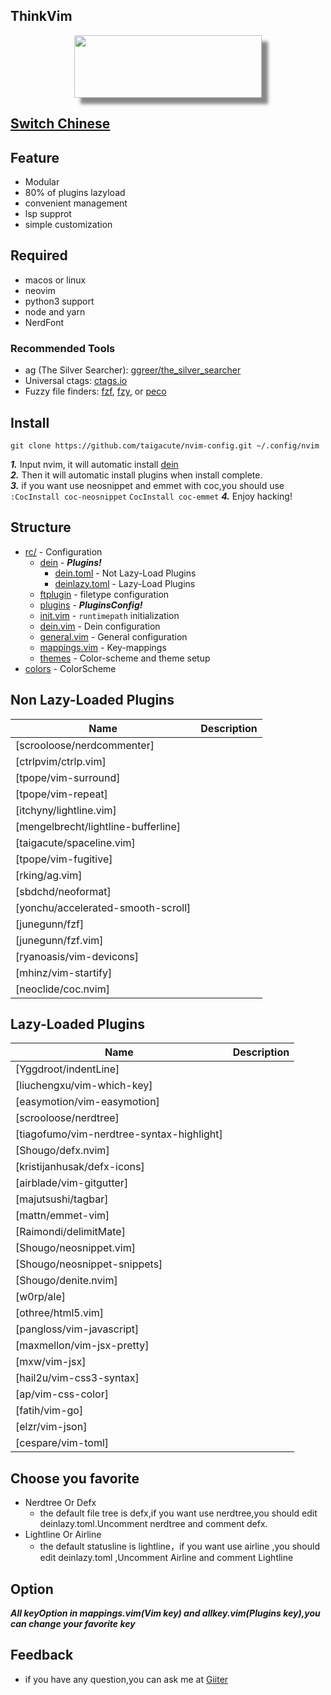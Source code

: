 ## ThinkVim 

<div align="center"><img style="width:300px;height:100px;box-shadow: 10px 10px 5px #888888;" src="https://github.com/Marlboro-go/Neovim-for-go/blob/master/screenshot/thinkvim.png"/></div>



## [Switch Chinese](https://github.com/taigacute/nvim-config/blob/master/README-CN.md)
## Feature


- Modular
- 80% of plugins lazyload
- convenient management
- lsp supprot
- simple customization
## Required
* macos or linux
* neovim
* python3 support
* node and yarn
* NerdFont
### Recommended Tools

- ag (The Silver Searcher): [ggreer/the_silver_searcher](https://github.com/ggreer/the_silver_searcher)
- Universal ctags: [ctags.io](https://ctags.io/)
- Fuzzy file finders: [fzf](https://github.com/junegunn/fzf), [fzy](https://github.com/jhawthorn/fzy), or [peco](https://github.com/peco/peco)

## Install
```
git clone https://github.com/taigacute/nvim-config.git ~/.config/nvim
```
**_1._** Input nvim, it will automatic install [dein](https://github.com/Shougo/dein.nvim)  
**_2._** Then it will automatic install plugins when install complete.  
**_3._** if you want use neosnippet and emmet with coc,you should use `:CocInstall coc-neosnippet` `CocInstall coc-emmet`
**_4._** Enjoy hacking!

## Structure

- [rc/](~/.config/nvim/rc) - Configuration
  - [dein](~/.config/nvim/rc/dein)  - _**Plugins!**_
    - [dein.toml](~/.config/nvim/rc/dein/dein.toml)     - Not Lazy-Load Plugins
    - [deinlazy.toml](~/.config/nvim/rc/dein/deinlazy.toml) - Lazy-Load Plugins
  - [ftplugin](~/.config/nvim/rc/ftplugin) - filetype configuration
  - [plugins](~/.config/nvim/rc/plugins) - _**PluginsConfig!**_
  - [init.vim](~/.config/nvim/rc/init.vim) - `runtimepath` initialization
  - [dein.vim](~/.config/nvim/rc/dein.vim) - Dein configuration
  - [general.vim](~/.config/nvim/rc/general.vim) - General configuration
  - [mappings.vim](~/.config/nvim/rc/mappings.vim) - Key-mappings
  - [themes](./config/theme.vim) - Color-scheme and theme setup
- [colors](~/.config/nvim/colors) - ColorScheme



## Non Lazy-Loaded Plugins
Name           | Description
-------------- | ----------------------
[scrooloose/nerdcommenter] | 
[ctrlpvim/ctrlp.vim] |  
[tpope/vim-surround] |  
[tpope/vim-repeat] | 
[itchyny/lightline.vim] | 
[mengelbrecht/lightline-bufferline] | 
[taigacute/spaceline.vim] |
[tpope/vim-fugitive] | 
[rking/ag.vim] | 
[sbdchd/neoformat] | 
[yonchu/accelerated-smooth-scroll] | 
[junegunn/fzf] | 
[junegunn/fzf.vim] | 
[ryanoasis/vim-devicons] | 
[mhinz/vim-startify] | 
[neoclide/coc.nvim] |

## Lazy-Loaded Plugins
Name           | Description
-------------- | ----------------------
[Yggdroot/indentLine] | 
[liuchengxu/vim-which-key] |
[easymotion/vim-easymotion] | 
[scrooloose/nerdtree] | 
[tiagofumo/vim-nerdtree-syntax-highlight] | 
[Shougo/defx.nvim] | 
[kristijanhusak/defx-icons] | 
[airblade/vim-gitgutter] | 
[majutsushi/tagbar] | 
[mattn/emmet-vim] | 
[Raimondi/delimitMate] | 
[Shougo/neosnippet.vim] | 
[Shougo/neosnippet-snippets] | 
[Shougo/denite.nvim] | 
[w0rp/ale] | 
[othree/html5.vim] | 
[pangloss/vim-javascript] | 
[maxmellon/vim-jsx-pretty] | 
[mxw/vim-jsx] | 
[hail2u/vim-css3-syntax] | 
[ap/vim-css-color] |
[fatih/vim-go] | 
[elzr/vim-json] | 
[cespare/vim-toml] |

## Choose you favorite
* Nerdtree Or Defx
  * the default file tree is defx,if you want use nerdtree,you should edit deinlazy.toml.Uncomment nerdtree and comment defx.
* Lightline Or Airline
  * the default statusline is lightline，if you want use airline ,you should edit deinlazy.toml ,Uncomment Airline and comment Lightline

## Option
_**All keyOption in mappings.vim(Vim key) and allkey.vim(Plugins key),you can change your favorite key**_
  
## Feedback
  * if you have any question,you can ask me at [Giiter](https://gitter.im/thinkvim/community)
